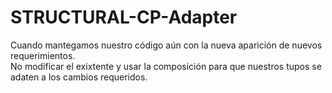 # STRUCTURAL-CP-Adapter

Cuando mantegamos nuestro código aún con la nueva aparición de nuevos requerimientos. </br>
No modificar el exixtente y usar la composición para que nuestros tupos se adaten a los cambios requeridos.
